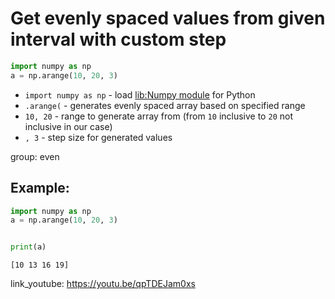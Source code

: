 # Get evenly spaced values from given interval with custom step

```python
import numpy as np 
a = np.arange(10, 20, 3)
```

- `import numpy as np` - load [lib:Numpy module](/python-numpy/how-to-install-python-numpy-lib) for Python
- `.arange(` - generates evenly spaced array based on specified range
- `10, 20` - range to generate array from (from `10` inclusive to `20` not inclusive in our case)
- `, 3` - step size for generated values

group: even

## Example: 
```python
import numpy as np 
a = np.arange(10, 20, 3)


print(a)
```
```
[10 13 16 19]

```

link_youtube: https://youtu.be/qpTDEJam0xs
